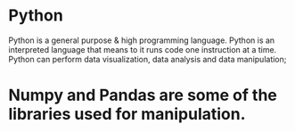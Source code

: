 # Python
Python is a general purpose &amp; high programming language. Python is an interpreted language that means to it runs code one instruction at a time. Python can perform data visualization, data analysis and data manipulation; 
# Numpy and Pandas are some of the libraries used for manipulation.
